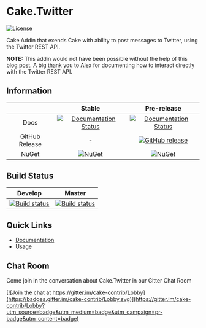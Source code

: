 # Cake.Twitter

[![License](http://img.shields.io/:license-mit-blue.svg)](http://cake-contrib.mit-license.org)

Cake Addin that exends Cake with ability to post messages to Twitter, using the Twitter REST API.

**NOTE:** This addin would not have been possible without the help of this [blog post](http://www.thatsoftwaredude.com/content/6289/how-to-post-a-tweet-using-c-for-single-user).  A big thank you to Alex for documenting how to interact directly with the Twitter REST API.

## Information

||Stable|Pre-release|
|:--:|:--:|:--:|
|Docs|[![Documentation Status](https://readthedocs.org/projects/caketwitter/badge/?version=stable)](http://caketwitter.readthedocs.org/en/stable/)|[![Documentation Status](https://readthedocs.org/projects/caketwitter/badge/?version=develop)](http://caketwitter.readthedocs.org/en/develop/)|
|GitHub Release|-|[![GitHub release](https://img.shields.io/github/release/cake-contrib/Cake.Twitter.svg)](https://github.com/cake-contrib/Cake.Twitter/releases/latest)|
|NuGet|[![NuGet](https://img.shields.io/nuget/v/Cake.Twitter.svg)](https://www.nuget.org/packages/Cake.Twitter)|[![NuGet](https://img.shields.io/nuget/vpre/Cake.Twitter.svg)](https://www.nuget.org/packages/Cake.Twitter)|

## Build Status

|Develop|Master|
|:--:|:--:|
|[![Build status](https://ci.appveyor.com/api/projects/status/179uye6rasp43xnf/branch/develop?svg=true)](https://ci.appveyor.com/project/cakecontrib/cake-twitter/branch/develop)|[![Build status](https://ci.appveyor.com/api/projects/status/179uye6rasp43xnf/branch/master?svg=true)](https://ci.appveyor.com/project/cakecontrib/cake-twitter/branch/master)|

## Quick Links

- [Documentation](http://caketwitter.readthedocs.org/en/develop/)
- [Usage](http://caketwitter.readthedocs.org/en/develop/usage/)

## Chat Room
Come join in the conversation about Cake.Twitter in our Gitter Chat Room

[![Join the chat at https://gitter.im/cake-contrib/Lobby](https://badges.gitter.im/cake-contrib/Lobby.svg)](https://gitter.im/cake-contrib/Lobby?utm_source=badge&utm_medium=badge&utm_campaign=pr-badge&utm_content=badge)
